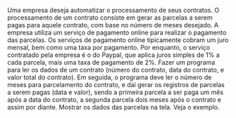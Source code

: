 <p>
  Uma empresa deseja automatizar o processamento de seus contratos. O processamento de 
um contrato consiste em gerar as parcelas a serem pagas para aquele contrato, com base no 
número de meses desejado.
 A empresa utiliza um serviço de pagamento online para realizar o pagamento das parcelas.
 Os serviços de pagamento online tipicamente cobram um juro mensal, bem como uma taxa
 por pagamento. Por enquanto, o serviço contratado pela empresa é o do Paypal, que aplica
 juros simples de 1% a cada parcela, mais uma taxa de pagamento de 2%.
 Fazer um programa para ler os dados de um contrato (número do contrato, data do contrato,
 e valor total do contrato). Em seguida, o programa deve ler o número de meses para
 parcelamento do contrato, e daí gerar os registros de parcelas a serem pagas (data e valor),
 sendo a primeira parcela a ser paga um mês após a data do contrato, a segunda parcela dois
 meses após o contrato e assim por diante. Mostrar os dados das parcelas na tela.
 Veja o exemplo.
</p> <br>

